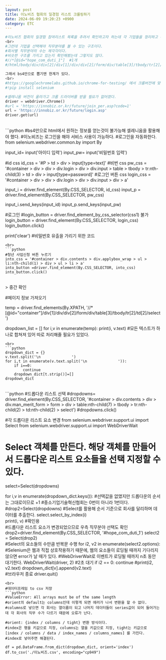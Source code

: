 ```yaml
---
layout: post
title: 이노비즈 협회의 일경험 리스트 크롤링하기
date: 2024-06-09 19:20:23 +0900
category: ETC
---
```

  
```python
#이노비즈 협회의 일경험 참여리스트 목록을 추려서 확인하고자 하는데 각 기업들을 정리하고 확인할 필요가 있어 데이터만 추출한다.  
<br>  
#그런데 기업을 선택해야 직무분야를 볼 수 있는 구조이다.  
#회사별 직무분야의 수는 제각각이다.  
#비슷한 구조를 가지고 있는지 확인해봤는데 그렇지도 않다.  
#//*[@id="hope_com_duti_1"]  #1개  
#/html/body/div/div[2]/div[1]/div/div[2]/form/div/table[3]/tbody/tr[2]/td[3]/select #2개  
    
그래서 bs4만으로 뽑기엔 한계가 있다. 
<br>  
#https://googlechromelabs.github.io/chrome-for-testing/ 에서 크롬버전에 맞는 드라이버 다운로드 안해도 됨 
#!pip install selenium

#셀레니움 버전이 올라가고 크롬 드라이버를 받을 필요가 없어졌다. 
driver = webdriver.Chrome()
#url = 'https://innobiz.or.kr/future/join_per.asp?code=1'
url = 'https://innobiz.or.kr/future/login.asp'
driver.get(url)
```  
<br>  
```python
#bs4만으로 html에서 원하는 정보를 얻는것이 불가능해 셀레니움을 활용해야 했다. 
#이노비즈는 로그인을 해야 서비스 사용이 가능하다. 
#로그인을 자동화한다. 
from selenium.webdriver.common.by import By

input_id= input('아이디 입력')
input_pw= input('비밀번호 입력')

#id css
id_css = '#P > td > div > input[type=text]'
#비번 css
pw_css = '#container > div > div > div.login > div > div.input > table > tbody > tr:nth-child(3) > td > div > input[type=password]'
#로그인 버튼 css
login_css = '#container > div > div > div.login > div > div.input > div > a'

input_i = driver.find_element(By.CSS_SELECTOR, id_css)
input_p = driver.find_element(By.CSS_SELECTOR, pw_css)

input_i.send_keys(input_id)
input_p.send_keys(input_pw)

#로그인
#login_button = driver.find_element_by_css_selector(css1) 불가
login_button = driver.find_element(By.CSS_SELECTOR, login_css)
login_button.click()

print('clear') #비밀번호 유출을 가리기 위한 코드 
```  
<br>  
```python
#청년 사업신청 버튼 누르기 
into_css = '#container > div.contents > div.applybox_wrap > ul > li:nth-child(1) > div > ul > li > a'
into_button =driver.find_element(By.CSS_SELECTOR, into_css)
into_button.click()
```  
<br>  
> 중간 확인  

#페이지 정보 가져오기 

temp = driver.find_elements(By.XPATH, '//*[@id="container"]/div[1]/div/div[2]/form/div/table[3]/tbody/tr[2]/td[2]/select')

dropdown_list = []
for i,v in enumerate(temp):
    print(i, v.text)
#모든 텍스트가 하나로 합쳐져 있어 따로 처리해줄 필요가 있었다.     
```
<br>  
```python
dropdown_dict = {}
v.text.split('\n              ')
for i,t in enumerate(v.text.split('\n              ')):
    if i==0:
        continue
    dropdown_dict[t.strip()]=[]
dropdown_dict
```  
<br>    
```python
#드롭다운 리스트 선택
#dropdowns= driver.find_element(By.CSS_SELECTOR, '#container > div.contents > div > div.man_merit_form > form > div > table:nth-child(7) > tbody > tr:nth-child(2) > td:nth-child(2) > select')
#dropdowns.click()

#각 드롭다운 리스트 요소 변경 
from selenium.webdriver.support.ui import Select
from selenium.webdriver.support.ui import WebDriverWait
# Select 객체를 만든다. 해당 객체를 만들어서 드롭다운 리스트 요소들을 선택 지정할 수 있다. 
select=Select(dropdowns)

for i,v in enumerate(dropdown_dict.keys()):
    #선택값을 없앴지만 드롭다운의 순서는 그대로이므로 +1
    #중소기업기술혁신협회는 0번이 아니라 1번이다.
    #drop2=Select(dropdowns)
    #Select를 활용해 순서 기준으로 회사를 달리하며 데이터를 추출한다. 
    select.select_by_index(i)  
    print(i, v) #확인용        
    #드롭다운 리스트 요소가 변경되었으므로 우측 직무분야 선택도 확인 
    drop2=driver.find_element(By.CSS_SELECTOR, '#hope_com_duti_1')
    select2 = Select(drop2)        
    #Select의 요소들의 수만큼 반복문 수행 
    for i2, v2 in enumerate(select2.options):
        #Selenium은 웹과 직접 상호작용하기 때문에, 웹의 요소들이 로딩될 때까지 기다리지 않으면 error가 날 때가 있다. 
        #WebDriverWait로 이벤트가 로딩될 때까지 n초 동안 대기한다. 
        WebDriverWait(driver, 2) #2초 대기
        if i2 == 0:
            continue
        #print(i2, v2.text)
        dropdown_dict[v].append(v2.text)             
#브라우저 종료
driver.quit()
```  
<br>
#데이터프레임 to csv 저장  
```python
#ValueError: All arrays must be of the same length
#orient의 default는 columns인데 이렇게 되면 에러가 나서 변환을 할 수 없다. 
#columns로 넣으면 각 회사는 열이름이 되고 나머지 데이터들이 series값이 되어 들어가는데 각 회사의 직무 수가 다르기 때문에 오류가 난다. 

#orient: {index / columns / tight} 변환 방식이다. 
#index은 행을 키값으로 지정, columns는 열을 키값으로 지정, tight는 키값으로 [index / columns / data / index_names / columns_names] 를 가진다.
#index로 넣어주면 해결된다. 

df = pd.DataFrame.from_dict(dropdown_dict, orient='index')
df.to_csv('./이노비즈.csv', encoding="cp949")
```
